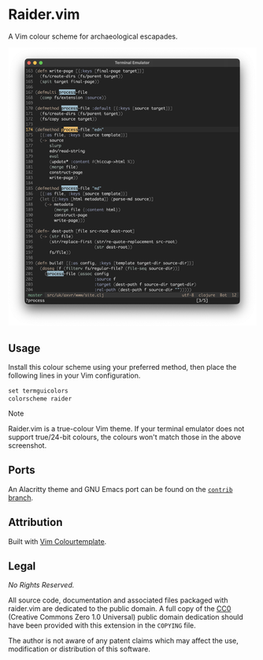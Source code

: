 # Raider.vim

A Vim colour scheme for archaeological escapades.

![](https://raw.githubusercontent.com/axvr/raider.vim/ae8e48395b70a518824fb29c84ab8a2d6dddc01f/raider2.png)


## Usage

Install this colour scheme using your preferred method, then place the
following lines in your Vim configuration.

```vim
set termguicolors
colorscheme raider
```

> [!NOTE]
> Raider.vim is a true-colour Vim theme.  If your terminal emulator does not
> support true/24-bit colours, the colours won't match those in the above
> screenshot.


## Ports

An Alacritty theme and GNU Emacs port can be found on the
[`contrib` branch](https://github.com/axvr/raider.vim/tree/contrib).


## Attribution

Built with [Vim Colourtemplate](https://github.com/lifepillar/vim-colortemplate).


## Legal

*No Rights Reserved.*

All source code, documentation and associated files packaged with raider.vim are
dedicated to the public domain.  A full copy of the [CC0][] (Creative Commons
Zero 1.0 Universal) public domain dedication should have been provided with this
extension in the `COPYING` file.

The author is not aware of any patent claims which may affect the use,
modification or distribution of this software.

[CC0]: https://creativecommons.org/publicdomain/zero/1.0/
